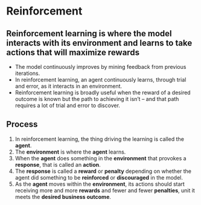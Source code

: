 # Reinforcement

## **Reinforcement learning** is where the model interacts with its environment and learns to take actions that will maximize rewards

- The model continuously improves by mining feedback from previous iterations.
- In reinforcement learning, an agent continuously learns, through trial and error, as it interacts in an environment.
- Reinforcement learning is broadly useful when the reward of a desired outcome is known but the path to achieving it isn’t – and that path requires a lot of trial and error to discover.

## **Process**

1. In reinforcement learning, the thing driving the learning is called the **agent**.
2. The **environment** is where the **agent** learns.
3. When the **agent** does something in the **environment** that provokes a **response**, that is called an **action**.
4. The **response** is called a **reward** or **penalty** depending on whether the agent did something to be **reinforced** or **discouraged** in the model.
5. As the **agent** moves within the **environment**, its actions should start receiving more and more **rewards** and fewer and fewer **penalties**, unit it meets the **desired business outcome**.
